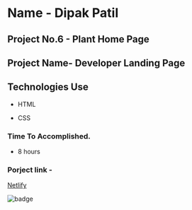 # Name - Dipak Patil

## Project No.6 - Plant Home Page

## Project Name- Developer Landing Page

## Technologies Use

- HTML

- CSS

### Time To Accomplished.

- 8 hours

### Porject link -

[Netlify](https://liveclass-project6.netlify.app/)

![badge](https://img.shields.io/badge/Live--class-Project--6-green)
